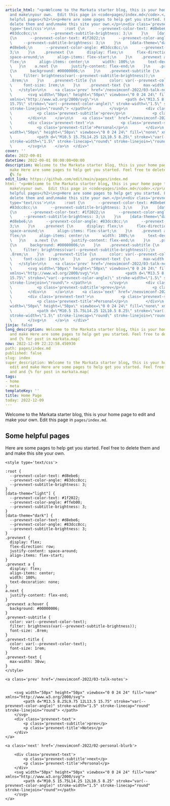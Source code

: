 ```yaml
---
article_html: "<p>Welcome to the Markata starter blog, this is your home page to edit
  and make\nyour own.  Edit this page in <code>pages/index.md</code>.</p>\n<h2 id=\"some-helpful-pages\">Some
  helpful pages</h2>\n<p>Here are some pages to help get you started. Feel free to
  delete them and and\nmake this site your own.</p>\n<div class='prevnext'>\n\n    <style
  type='text/css'>\n\n    :root {\n      --prevnext-color-text: #d8ebe6;\n      --prevnext-color-angle:
  #83dcc8cc;\n      --prevnext-subtitle-brightness: 3;\n    }\n    [data-theme=\"light\"]
  {\n      --prevnext-color-text: #1f2022;\n      --prevnext-color-angle: #ffeb00;\n
  \     --prevnext-subtitle-brightness: 3;\n    }\n    [data-theme=\"dark\"] {\n      --prevnext-color-text:
  #d8ebe6;\n      --prevnext-color-angle: #83dcc8cc;\n      --prevnext-subtitle-brightness:
  3;\n    }\n    .prevnext {\n      display: flex;\n      flex-direction: row;\n      justify-content:
  space-around;\n      align-items: flex-start;\n    }\n    .prevnext a {\n      display:
  flex;\n      align-items: center;\n      width: 100%;\n      text-decoration: none;\n
  \   }\n    a.next {\n      justify-content: flex-end;\n    }\n    .prevnext a:hover
  {\n      background: #00000006;\n    }\n    .prevnext-subtitle {\n      color: var(--prevnext-color-text);\n
  \     filter: brightness(var(--prevnext-subtitle-brightness));\n      font-size:
  .8rem;\n    }\n    .prevnext-title {\n      color: var(--prevnext-color-text);\n
  \     font-size: 1rem;\n    }\n    .prevnext-text {\n      max-width: 30vw;\n    }\n
  \   </style>\n\n    <a class='prev' href='/neovimconf-2022/03-talk-notes'>\n\n\n
  \       <svg width=\"50px\" height=\"50px\" viewbox=\"0 0 24 24\" fill=\"none\"
  xmlns=\"http://www.w3.org/2000/svg\">\n            <path d=\"M13.5 8.25L9.75 12L13.5
  15.75\" stroke=\"var(--prevnext-color-angle)\" stroke-width=\"1.5\" stroke-linecap=\"round\"
  stroke-linejoin=\"round\"> </path>\n        </svg>\n        <div class='prevnext-text'>\n
  \           <p class='prevnext-subtitle'>prev</p>\n            <p class='prevnext-title'>Notes</p>\n
  \       </div>\n    </a>\n\n    <a class='next' href='/neovimconf-2022/02-personal-blurb'>\n\n
  \       <div class='prevnext-text'>\n            <p class='prevnext-subtitle'>next</p>\n
  \           <p class='prevnext-title'>Personal</p>\n        </div>\n        <svg
  width=\"50px\" height=\"50px\" viewbox=\"0 0 24 24\" fill=\"none\" xmlns=\"http://www.w3.org/2000/svg\">\n
  \           <path d=\"M10.5 15.75L14.25 12L10.5 8.25\" stroke=\"var(--prevnext-color-angle)\"
  stroke-width=\"1.5\" stroke-linecap=\"round\" stroke-linejoin=\"round\"></path>\n
  \       </svg>\n    </a>\n  </div>"
cover: ''
date: 2022-09-01
datetime: 2022-09-01 00:00:00+00:00
description: Welcome to the Markata starter blog, this is your home page to edit and
  make Here are some pages to help get you started. Feel free to delete them and and
  {% fo
edit_link: https://github.com/edit/main/pages/index.md
html: "<p>Welcome to the Markata starter blog, this is your home page to edit and
  make\nyour own.  Edit this page in <code>pages/index.md</code>.</p>\n<h2 id=\"some-helpful-pages\">Some
  helpful pages</h2>\n<p>Here are some pages to help get you started. Feel free to
  delete them and and\nmake this site your own.</p>\n<div class='prevnext'>\n\n    <style
  type='text/css'>\n\n    :root {\n      --prevnext-color-text: #d8ebe6;\n      --prevnext-color-angle:
  #83dcc8cc;\n      --prevnext-subtitle-brightness: 3;\n    }\n    [data-theme=\"light\"]
  {\n      --prevnext-color-text: #1f2022;\n      --prevnext-color-angle: #ffeb00;\n
  \     --prevnext-subtitle-brightness: 3;\n    }\n    [data-theme=\"dark\"] {\n      --prevnext-color-text:
  #d8ebe6;\n      --prevnext-color-angle: #83dcc8cc;\n      --prevnext-subtitle-brightness:
  3;\n    }\n    .prevnext {\n      display: flex;\n      flex-direction: row;\n      justify-content:
  space-around;\n      align-items: flex-start;\n    }\n    .prevnext a {\n      display:
  flex;\n      align-items: center;\n      width: 100%;\n      text-decoration: none;\n
  \   }\n    a.next {\n      justify-content: flex-end;\n    }\n    .prevnext a:hover
  {\n      background: #00000006;\n    }\n    .prevnext-subtitle {\n      color: var(--prevnext-color-text);\n
  \     filter: brightness(var(--prevnext-subtitle-brightness));\n      font-size:
  .8rem;\n    }\n    .prevnext-title {\n      color: var(--prevnext-color-text);\n
  \     font-size: 1rem;\n    }\n    .prevnext-text {\n      max-width: 30vw;\n    }\n
  \   </style>\n\n    <a class='prev' href='/neovimconf-2022/03-talk-notes'>\n\n\n
  \       <svg width=\"50px\" height=\"50px\" viewbox=\"0 0 24 24\" fill=\"none\"
  xmlns=\"http://www.w3.org/2000/svg\">\n            <path d=\"M13.5 8.25L9.75 12L13.5
  15.75\" stroke=\"var(--prevnext-color-angle)\" stroke-width=\"1.5\" stroke-linecap=\"round\"
  stroke-linejoin=\"round\"> </path>\n        </svg>\n        <div class='prevnext-text'>\n
  \           <p class='prevnext-subtitle'>prev</p>\n            <p class='prevnext-title'>Notes</p>\n
  \       </div>\n    </a>\n\n    <a class='next' href='/neovimconf-2022/02-personal-blurb'>\n\n
  \       <div class='prevnext-text'>\n            <p class='prevnext-subtitle'>next</p>\n
  \           <p class='prevnext-title'>Personal</p>\n        </div>\n        <svg
  width=\"50px\" height=\"50px\" viewbox=\"0 0 24 24\" fill=\"none\" xmlns=\"http://www.w3.org/2000/svg\">\n
  \           <path d=\"M10.5 15.75L14.25 12L10.5 8.25\" stroke=\"var(--prevnext-color-angle)\"
  stroke-width=\"1.5\" stroke-linecap=\"round\" stroke-linejoin=\"round\"></path>\n
  \       </svg>\n    </a>\n  </div>"
jinja: false
long_description: Welcome to the Markata starter blog, this is your home page to edit
  and make Here are some pages to help get you started. Feel free to delete them and
  and {% for post in markata.map(
now: 2022-12-09 22:22:58.450930
path: pages/index.md
published: false
slug: index
super_description: Welcome to the Markata starter blog, this is your home page to
  edit and make Here are some pages to help get you started. Feel free to delete them
  and and {% for post in markata.map(
tags:
- home
- meta
templateKey: ''
title: Home Page
today: 2022-12-09
---
```


Welcome to the Markata starter blog, this is your home page to edit and make
your own.  Edit this page in `pages/index.md`.

## Some helpful pages

Here are some pages to help get you started. Feel free to delete them and and
make this site your own.


<div class='prevnext'>

    <style type='text/css'>

    :root {
      --prevnext-color-text: #d8ebe6;
      --prevnext-color-angle: #83dcc8cc;
      --prevnext-subtitle-brightness: 3;
    }
    [data-theme="light"] {
      --prevnext-color-text: #1f2022;
      --prevnext-color-angle: #ffeb00;
      --prevnext-subtitle-brightness: 3;
    }
    [data-theme="dark"] {
      --prevnext-color-text: #d8ebe6;
      --prevnext-color-angle: #83dcc8cc;
      --prevnext-subtitle-brightness: 3;
    }
    .prevnext {
      display: flex;
      flex-direction: row;
      justify-content: space-around;
      align-items: flex-start;
    }
    .prevnext a {
      display: flex;
      align-items: center;
      width: 100%;
      text-decoration: none;
    }
    a.next {
      justify-content: flex-end;
    }
    .prevnext a:hover {
      background: #00000006;
    }
    .prevnext-subtitle {
      color: var(--prevnext-color-text);
      filter: brightness(var(--prevnext-subtitle-brightness));
      font-size: .8rem;
    }
    .prevnext-title {
      color: var(--prevnext-color-text);
      font-size: 1rem;
    }
    .prevnext-text {
      max-width: 30vw;
    }
    </style>
    
    <a class='prev' href='/neovimconf-2022/03-talk-notes'>
    

        <svg width="50px" height="50px" viewbox="0 0 24 24" fill="none" xmlns="http://www.w3.org/2000/svg">
            <path d="M13.5 8.25L9.75 12L13.5 15.75" stroke="var(--prevnext-color-angle)" stroke-width="1.5" stroke-linecap="round" stroke-linejoin="round"> </path>
        </svg>
        <div class='prevnext-text'>
            <p class='prevnext-subtitle'>prev</p>
            <p class='prevnext-title'>Notes</p>
        </div>
    </a>
    
    <a class='next' href='/neovimconf-2022/02-personal-blurb'>
    
        <div class='prevnext-text'>
            <p class='prevnext-subtitle'>next</p>
            <p class='prevnext-title'>Personal</p>
        </div>
        <svg width="50px" height="50px" viewbox="0 0 24 24" fill="none" xmlns="http://www.w3.org/2000/svg">
            <path d="M10.5 15.75L14.25 12L10.5 8.25" stroke="var(--prevnext-color-angle)" stroke-width="1.5" stroke-linecap="round" stroke-linejoin="round"></path>
        </svg>
    </a>
  </div>